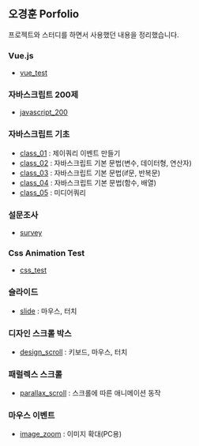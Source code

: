 ## 오경훈 Porfolio

프로젝트와 스터디를 하면서 사용했던 내용을 정리했습니다.

### Vue.js
- [vue_test](https://kei5693.github.io/work/study/javascript/vue_test.html)

### 자바스크립트 200제
- [javascript_200](https://kei5693.github.io/work/study/javascript_200/javascript_200.html)

### 자바스크립트 기초
- [class_01](https://kei5693.github.io/work/study/javascript/class_01.html) : 제이쿼리 이벤트 만들기
- [class_02](https://kei5693.github.io/work/study/javascript/class_02.html) : 자바스크립트 기본 문법(변수, 데이터형, 연산자)
- [class_03](https://kei5693.github.io/work/study/javascript/class_03.html) : 자바스크립트 기본 문법(if문, 반복문)
- [class_04](https://kei5693.github.io/work/study/javascript/class_04.html) : 자바스크립트 기본 문법(함수, 배열)
- [class_05](https://kei5693.github.io/work/study/javascript/media_queries.html) : 미디어쿼리

### 설문조사
- [survey](https://kei5693.github.io/work/study/survey/survey_page.html)

### Css Animation Test
- [css_test](https://kei5693.github.io/work/study/css_test/css_test.html)

### 슬라이드
- [slide](https://kei5693.github.io/work/study/slide/slide_flick/index.html) : 마우스, 터치

### 디자인 스크롤 박스
- [design_scroll](https://kei5693.github.io/work/study/scroll/design_scroll/index.html) : 키보드, 마우스, 터치

### 패럴렉스 스크롤
- [parallax_scroll](https://kei5693.github.io/work/study/scroll/parallax_scroll/index.html) : 스크롤에 따른 애니메이션 동작

### 마우스 이벤트
- [image_zoom](https://kei5693.github.io/work/study/mouse_event/img_zoom/index.html) : 이미지 확대(PC용)